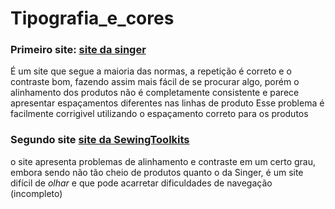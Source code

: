 # Tipografia_e_cores

### Primeiro site: <a href="https://loja.singer.com.br/?utm_source=google_ads&utm_medium=search_singer&gad_source=1&gclid=CjwKCAjw3P-2BhAEEiwA3yPhwC8kupSy9Xn6pn3xkWfLkhKsB6DpQaMzMqdmo9hKUAyFgaSc0hnlNBoC7lwQAvD_BwE"> site da singer</a>
É um site que segue a maioria das normas, a repetição é correto e o contraste bom, fazendo assim mais fácil de se procurar algo, porém o alinhamento dos produtos não é completamente consistente e parece apresentar espaçamentos diferentes nas linhas de produto
Esse problema é facilmente corrigivel utilizando o espaçamento correto para os produtos
### Segundo site <a href="https://sewingtoolkits.com/"> site da SewingToolkits</a>
o site apresenta problemas de alinhamento e contraste em um certo grau, embora sendo não tão cheio de produtos quanto o da Singer, é um site difícil de *olhar* e que pode acarretar dificuldades de navegação
(incompleto)
